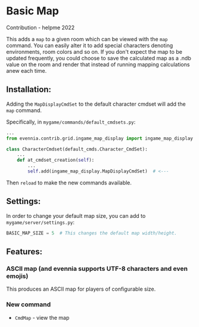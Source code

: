 # Basic Map

Contribution - helpme 2022

This adds a `map` to a given room which can be viewed with the `map` command. You can
easily alter it to add special characters denoting environments, room colors and so on.
If you don't expect the map to be updated frequently, you could choose to save the
calculated map as a .ndb value on the room and render that instead of running mapping
calculations anew each time.

## Installation:

Adding the `MapDisplayCmdSet` to the default character cmdset will add the `map` command.

Specifically, in `mygame/commands/default_cmdsets.py`:

```python
...
from evennia.contrib.grid.ingame_map_display import ingame_map_display   # <---

class CharacterCmdset(default_cmds.Character_CmdSet):
    ...
    def at_cmdset_creation(self):
        ...
        self.add(ingame_map_display.MapDisplayCmdSet)  # <---

```

Then `reload` to make the new commands available. 

## Settings:

In order to change your default map size, you can add to `mygame/server/settings.py`:

```python
BASIC_MAP_SIZE = 5  # This changes the default map width/height.

```

## Features:

### ASCII map (and evennia supports UTF-8 characters and even emojis)

This produces an ASCII map for players of configurable size.

### New command

- `CmdMap` - view the map
